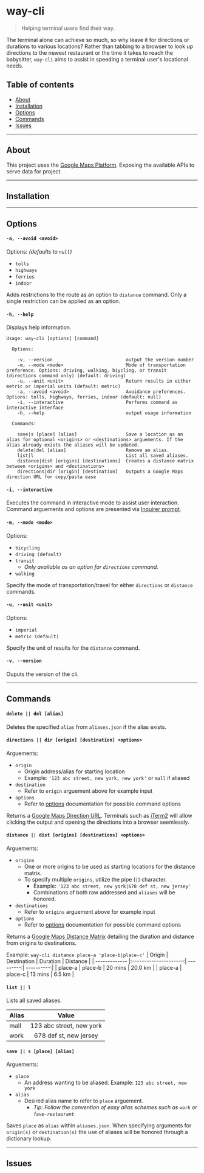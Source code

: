 # way-cli
> Helping terminal users find their way.

The terminal alone can achieve so much, so why leave it for directions or durations to various locations? Rather than tabbing to a browser to look up directions to the newest restaurant or the time it takes to reach the babysitter, `way-cli` aims to assist in speeding a terminal user's locational needs.

## Table of contents
- [About](##about)
- [Installation](##installation)
- [Options](##options)
- [Commands](##commands)
- [Issues](##commands)

---

## **About**

 This project uses the [Google Maps Platform](https://cloud.google.com/maps-platform/). Exposing the available APIs to serve data for project.

---

## Installation

---

## **Options**

#### `-a, --avoid <avoid>`
Options: *(defaults to `null`)*
- `tolls`
- `highways`
- `ferries`
- `indoor`

Adds restrictions to the route as an option to `distance` command. Only a single restriction can be applied as an option.

#### `-h, --help`
Displays help information.

```
Usage: way-cli [options] [command]

  Options:

    -v, --version                           output the version number
    -m, --mode <mode>                       Mode of transportation preference. Options: driving, walking, biycling, or transit (directions command only) (default: driving)
    -u, --unit <unit>                       Return results in either metric or imperial units (default: metric)
    -a, --avoid <avoid>                     Avoidance preferences. Options: tolls, highways, ferries, indoor (default: null)
    -i, --interactive                       Performs command as interactive interface
    -h, --help                              output usage information

  Commands:

    save|s [place] [alias]                  Save a location as an alias for optional <origins> or <destinations> arguements. If the alias already exists the aliases will be updated.
    delete|del [alias]                      Remove an alias.
    list|l                                  List all saved aliases.
    distance|dist [origins] [destinations]  Creates a distance matrix between <origins> and <destinations>
    directions|dir [origin] [destination]   Outputs a Google Maps direction URL for copy/pasta ease
```

#### `-i, --interactive`
Executes the command in interactive mode to assist user interaction. Command arguements and options are presented via [Inquirer prompt](https://github.com/SBoudrias/Inquirer.js).

#### `-m, --mode <mode>`
Options:
- `bicycling`
- `driving (default)`
- `transit`
    - *Only available as an option for `directions` command.*
- `walking`

Specify the mode of transportation/travel for either `directions` or `distance` commands.

#### `-u, --unit <unit>`
Options:
- `imperial`
- `metric (default)`

Specify the unit of results for the `distance` command.

#### `-v, --version`
Ouputs the version of the cli.

---

## **Commands**

#### `delete || del [alias]`
Deletes the specified `alias` from `aliases.json` if the alias exists.

#### `directions || dir [origin] [destination] <options>`
Arguements:
- `origin`
    - Origin address/alias for starting location
    - Example: `'123 abc street, new york, new york'` or `mall` if aliased
- `destination`
    - Refer to `origin` arguement above for example input
- `options`
    - Refer to [options](###options) documentation for possible command options

Returns a [Google Maps Direction URL](https://developers.google.com/maps/documentation/urls/guide#directions-action). Terminals such as [iTerm2](https://www.iterm2.com/) will allow clicking the output and opening the directions into a browser seemlessly.

#### `distance || dist [origins] [destinations] <options>`
Arguements:
- `origins`
    - One or more origins to be used as starting locations for the distance matrix.
    - To specify multiple `origins`, utilize the pipe (`|`) character.
        - Example: `'123 abc street, new york|678 def st, new jersey'`
        - Combinations of both raw addressed and `aliases` will be honored.
- `destinations`
    - Refer to `origins` arguement above for example input
- `options`
    - Refer to [options](###options) documentation for possible command options

Returns a [Google Maps Distance Matrix](https://developers.google.com/maps/documentation/distance-matrix/start) detailing the duration and distance from origins to destinations.

Example: `way-cli distance place-a 'place-b|place-c'`
| Origin        | Destination           | Duration  | Distance   |
| ------------- |:---------------------:| ---------:| ----------:|
| place-a       | place-b               | 20 mins   | 20.0 km    |
| place-a       | place-c               | 13 mins   | 6.5 km     |

#### `list || l`
Lists all saved aliases.

| Alias      | Value                    |
| -----------|:------------------------:|
| mall       | 123 abc street, new york |
| work       | 678 def st, new jersey   |

#### `save || s [place] [alias]`
Arguements:
- `place`
    - An address wanting to be aliased. Example: `123 abc street, new york`
- `alias`
    - Desired alias name to refer to `place` arguement.
         - *Tip: Follow the convention of easy alias schemes such as `work` or `fave-restaurant`*

Saves `place` as `alias` within `aliases.json`. When specifying arguments for `origin(s)` or `destination(s)` the use of aliases will be honored through a dictionary lookup.

---

## **Issues**


